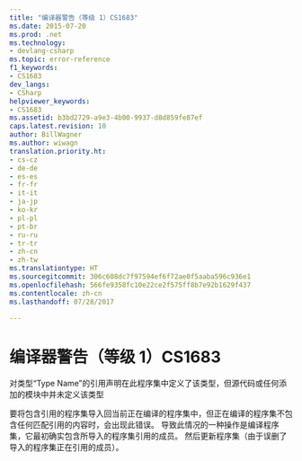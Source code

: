```yaml
---
title: "编译器警告（等级 1）CS1683"
ms.date: 2015-07-20
ms.prod: .net
ms.technology:
- devlang-csharp
ms.topic: error-reference
f1_keywords:
- CS1683
dev_langs:
- CSharp
helpviewer_keywords:
- CS1683
ms.assetid: b3bd2729-a9e3-4b00-9937-d8d859fe87ef
caps.latest.revision: 10
author: BillWagner
ms.author: wiwagn
translation.priority.ht:
- cs-cz
- de-de
- es-es
- fr-fr
- it-it
- ja-jp
- ko-kr
- pl-pl
- pt-br
- ru-ru
- tr-tr
- zh-cn
- zh-tw
ms.translationtype: HT
ms.sourcegitcommit: 306c608dc7f97594ef6f72ae0f5aaba596c936e1
ms.openlocfilehash: 566fe9358fc10e22ce2f575ff8b7e92b1629f437
ms.contentlocale: zh-cn
ms.lasthandoff: 07/28/2017

---
```

# <a name="compiler-warning-level-1-cs1683"></a>编译器警告（等级 1）CS1683
对类型“Type Name”的引用声明在此程序集中定义了该类型，但源代码或任何添加的模块中并未定义该类型  
  
 要将包含引用的程序集导入回当前正在编译的程序集中，但正在编译的程序集不包含任何匹配引用的内容时，会出现此错误。 导致此情况的一种操作是编译程序集，它最初确实包含所导入的程序集引用的成员。 然后更新程序集（由于误删了导入的程序集正在引用的成员）。

